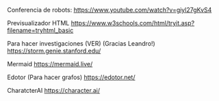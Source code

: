 
Conferencia de robots:
  https://www.youtube.com/watch?v=giyl27gKvS4

Previsualizador HTML
  https://www.w3schools.com/html/tryit.asp?filename=tryhtml_basic

Para hacer investigaciones (VER) (Gracias Leandro!)
  https://storm.genie.stanford.edu/
  

Mermaid
  https://mermaid.live/
  
Edotor (Para hacer grafos)
  https://edotor.net/

CharatcterAI
  https://character.ai/
  
